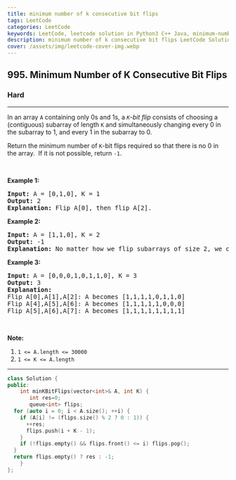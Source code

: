```yaml
---
title: minimum number of k consecutive bit flips
tags: LeetCode
categories: LeetCode
keywords: LeetCode, leetcode solution in Python3 C++ Java, minimum-number-of-k-consecutive-bit-flips solution
description: minimum number of k consecutive bit flips LeetCode Solution Explained
cover: /assets/img/leetcode-cover-img.webp
---
```





<h2>995. Minimum Number of K Consecutive Bit Flips</h2><h3>Hard</h3><hr><div><p>In an array <code>A</code> containing only 0s and 1s, a <i><code>K</code>-bit flip&nbsp;</i>consists of choosing a (contiguous) subarray of length <code>K</code> and simultaneously changing every 0 in the subarray to 1, and every 1 in the subarray to 0.</p>

<p>Return the minimum number of <code>K</code>-bit flips required so that there is no 0 in the array.&nbsp; If it is not possible, return <code>-1</code>.</p>

<p>&nbsp;</p>

<p><strong>Example 1:</strong></p>

<pre><strong>Input: </strong>A = <span id="example-input-1-1">[0,1,0]</span>, K = <span id="example-input-1-2">1</span>
<strong>Output: </strong><span id="example-output-1">2</span>
<strong>Explanation: </strong>Flip A[0], then flip A[2].
</pre>

<div>
<p><strong>Example 2:</strong></p>

<pre><strong>Input: </strong>A = <span id="example-input-2-1">[1,1,0]</span>, K = <span id="example-input-2-2">2</span>
<strong>Output: </strong><span id="example-output-2">-1</span>
<strong>Explanation:</strong>&nbsp;No matter how we flip subarrays of size 2, we can't make the array become [1,1,1].
</pre>

<div>
<p><strong>Example 3:</strong></p>

<pre><strong>Input: </strong>A = <span id="example-input-3-1">[0,0,0,1,0,1,1,0]</span>, K = <span id="example-input-3-2">3</span>
<strong>Output: </strong><span id="example-output-3">3</span>
<strong>Explanation:</strong>
Flip A[0],A[1],A[2]:&nbsp;A becomes [1,1,1,1,0,1,1,0]
Flip A[4],A[5],A[6]:&nbsp;A becomes [1,1,1,1,1,0,0,0]
Flip A[5],A[6],A[7]:&nbsp;A becomes [1,1,1,1,1,1,1,1]
</pre>

<p>&nbsp;</p>
</div>
</div>

<p><strong>Note:</strong></p>

<ol>
	<li><code>1 &lt;= A.length &lt;=&nbsp;30000</code></li>
	<li><code>1 &lt;= K &lt;= A.length</code></li>
</ol></div>

---




```cpp
class Solution {
public:
    int minKBitFlips(vector<int>& A, int K) {
       int res=0;
       queue<int> flips;
  for (auto i = 0; i < A.size(); ++i) {
    if (A[i] != (flips.size() % 2 ? 0 : 1)) {
      ++res;
      flips.push(i + K - 1);
    }
    if (!flips.empty() && flips.front() <= i) flips.pop();
  }
  return flips.empty() ? res : -1;
    }
};
```
